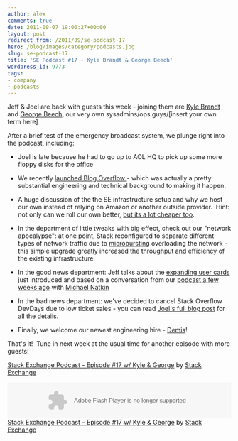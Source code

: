 ```yaml
---
author: alex
comments: true
date: 2011-09-07 19:00:27+00:00
layout: post
redirect_from: /2011/09/se-podcast-17
hero: /blog/images/category/podcasts.jpg
slug: se-podcast-17
title: 'SE Podcast #17 - Kyle Brandt & George Beech'
wordpress_id: 9773
tags:
- company
- podcasts
---
```


Jeff & Joel are back with guests this week - joining them are [Kyle Brandt](http://serverfault.com/users/2561/kyle-brandt) and [George Beech](http://serverfault.com/users/5880/zypher), our very own sysadmins/ops guys/[insert your own term here]

After a brief test of the emergency broadcast system, we plunge right into the podcast, including:



	
  * Joel is late because he had to go up to AOL HQ to pick up some more floppy disks for the office

	
  * We recently [launched Blog Overflow ](http://blog.stackoverflow.com/2011/06/blog-overflow/)- which was actually a pretty substantial engineering and technical background to making it happen.

	
  * A huge discussion of the the SE infrastructure setup and why we host our own instead of relying on Amazon or another outside provider.  Hint: not only can we roll our own better, [but its a lot cheaper too](http://meta.stackoverflow.com/questions/73969/what-would-stack-exchanges-yearly-expenses-be-if-it-were-to-be-using-a-third-par/73978#73978).

	
  * In the department of little tweaks with big effect, check out our "network apocalypse": at one point, Stack reconfigured to separate different types of network traffic due to [microbursting](http://blog.serverfault.com/post/per-second-measurements-dont-cut-it/) overloading the network - this simple upgrade greatly increased the throughput and efficiency of the existing infrastructure.

	
  * In the good news department: Jeff talks about the [expanding user cards](http://blog.stackoverflow.com/2011/09/expanding-user-cards/) just introduced and based on a conversation from our [podcast a few weeks ago](http://blog.stackoverflow.com/2011/08/se-podcast-15/) with [Michael Natkin](http://cooking.stackexchange.com/users/1393/michael-at-herbivoracious)

	
  * In the bad news department: we've decided to cancel Stack Overflow DevDays due to low ticket sales - you can read [Joel's full blog post](http://blog.stackoverflow.com/2011/09/devdays-2011-is-cancelled/) for all the details.

	
  * Finally, we welcome our newest engineering hire - [Demis](http://stackoverflow.com/users/85785/mythz)!


That's it!  Tune in next week at the usual time for another episode with more guests!


[Stack Exchange Podcast - Episode #17 w/ Kyle & George](http://soundcloud.com/stack-exchange/stack-exchange-podcast-17) by [Stack Exchange](http://soundcloud.com/stack-exchange)



<p><object width="100%" height="81" classid="clsid:d27cdb6e-ae6d-11cf-96b8-444553540000" codebase="http://download.macromedia.com/pub/shockwave/cabs/flash/swflash.cab#version=6,0,40,0"><param name="allowscriptaccess" value="always" /><param name="src" value="http://player.soundcloud.com/player.swf?url=http%3A%2F%2Fapi.soundcloud.com%2Ftracks%2F22802616" /><embed width="100%" height="81" type="application/x-shockwave-flash" src="http://player.soundcloud.com/player.swf?url=http%3A%2F%2Fapi.soundcloud.com%2Ftracks%2F22802616" allowscriptaccess="always" /></object> <span><a href="http://soundcloud.com/stack-exchange/stack-exchange-podcast-17">Stack Exchange Podcast &#8211; Episode #17 w/ Kyle &amp; George</a> by <a href="http://soundcloud.com/stack-exchange">Stack Exchange</a></span></p>